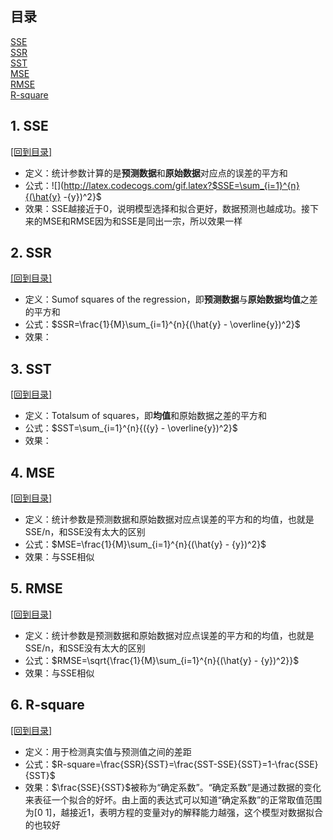<script type="text/javascript" async src="https://cdn.mathjax.org/mathjax/latest/MathJax.js?config=TeX-MML-AM_CHTML"> </script>

## <span id="mulu">目录</span>
<a href="#SSE">SSE</a>   
<a href="#SSR">SSR</a>    
<a href="#SST">SST</a>  
<a href="#MSE">MSE</a>  
<a href="#RMSE">RMSE</a>  
<a href="#R-square">R-square</a>

## <span id="SSE">1. SSE</span>  
<a href="#mulu">[回到目录]</a>  
- 定义：统计参数计算的是**预测数据**和**原始数据**对应点的误差的平方和
- 公式：![](http://latex.codecogs.com/gif.latex?$SSE=\sum_{i=1}^{n}{(\hat{y} -{y})^2}$
- 效果：SSE越接近于0，说明模型选择和拟合更好，数据预测也越成功。接下来的MSE和RMSE因为和SSE是同出一宗，所以效果一样

## <span id="SSR">2. SSR</span>  
<a href="#mulu">[回到目录]</a>  
- 定义：Sumof squares of the regression，即**预测数据**与**原始数据均值**之差的平方和
- 公式：$SSR=\frac{1}{M}\sum_{i=1}^{n}{(\hat{y} - \overline{y})^2}$
- 效果：

## <span id="SST">3. SST</span>  
<a href="#mulu">[回到目录]</a>  
- 定义：Totalsum of squares，即**均值**和原始数据之差的平方和
- 公式：$SST=\sum_{i=1}^{n}{({y} - \overline{y})^2}$
- 效果：

## <span id="MSE">4. MSE</span>  
<a href="#mulu">[回到目录]</a>  
- 定义：统计参数是预测数据和原始数据对应点误差的平方和的均值，也就是SSE/n，和SSE没有太大的区别
- 公式：$MSE=\frac{1}{M}\sum_{i=1}^{n}{(\hat{y} - {y})^2}$
- 效果：与SSE相似

## <span id="RMSE">5. RMSE</span>  
<a href="#mulu">[回到目录]</a>  
- 定义：统计参数是预测数据和原始数据对应点误差的平方和的均值，也就是SSE/n，和SSE没有太大的区别
- 公式：$RMSE=\sqrt{\frac{1}{M}\sum_{i=1}^{n}{(\hat{y} - {y})^2}}$
- 效果：与SSE相似

## <span id="R-square">6. R-square</span>  
<a href="#mulu">[回到目录]</a>  
- 定义：用于检测真实值与预测值之间的差距
- 公式：$R-square=\frac{SSR}{SST}=\frac{SST-SSE}{SST}=1-\frac{SSE}{SST}$
- 效果：$\frac{SSE}{SST}$被称为“确定系数”。“确定系数”是通过数据的变化来表征一个拟合的好坏。由上面的表达式可以知道“确定系数”的正常取值范围为[0 1]，越接近1，表明方程的变量对y的解释能力越强，这个模型对数据拟合的也较好

